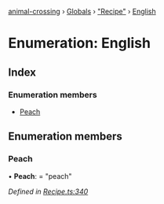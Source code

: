 [animal-crossing](../README.md) › [Globals](../globals.md) › ["Recipe"](../modules/_recipe_.md) › [English](_recipe_.english.md)

# Enumeration: English

## Index

### Enumeration members

* [Peach](_recipe_.english.md#peach)

## Enumeration members

###  Peach

• **Peach**: = "peach"

*Defined in [Recipe.ts:340](https://github.com/Norviah/animal-crossing/blob/4ac4ba9/module/types/Recipe.ts#L340)*

